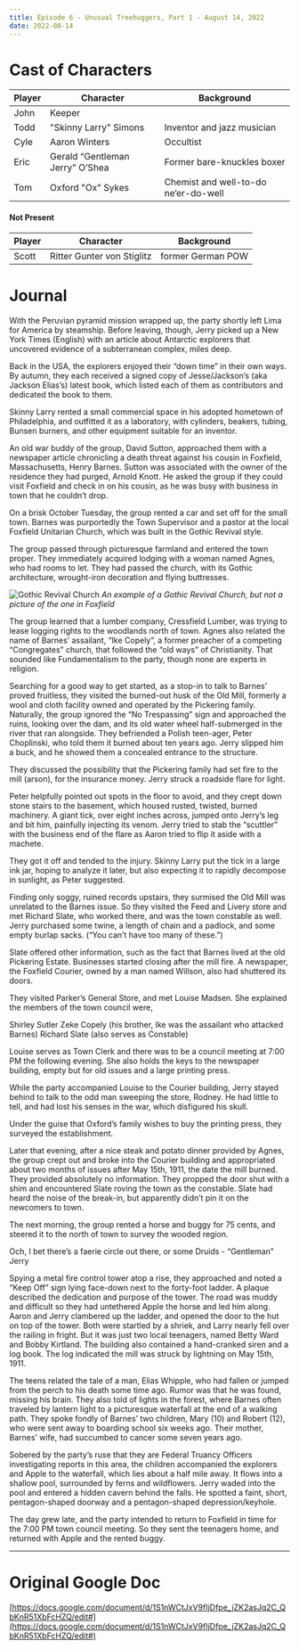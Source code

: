 ```yaml
---
title: Episode 6 - Unusual Treehuggers, Part 1 - August 14, 2022
date: 2022-08-14
---
```


# Cast of Characters

| Player | Character | Background                                  |
|--------|-----------|----------------------------------------------|
| John   | Keeper    |
| Todd   |"Skinny Larry" Simons | Inventor and jazz musician |
| Cyle   | Aaron Winters | Occultist |
| Eric   | Gerald “Gentleman Jerry” O’Shea | Former bare-knuckles boxer |
| Tom    | Oxford "Ox" Sykes | Chemist and well-to-do ne’er-do-well |

#### Not Present

| Player | Character | Background                                  |
|--------|-----------|----------------------------------------------|
| Scott  | Ritter Gunter von Stiglitz | former German POW |


# Journal

With the Peruvian pyramid mission wrapped up, the party shortly left Lima for America by steamship. Before leaving, though, Jerry picked up a New York Times (English) with an article about Antarctic explorers that uncovered evidence of a subterranean complex, miles deep.

Back in the USA, the explorers enjoyed their “down time” in their own ways. By autumn, they each received a signed copy of Jesse/Jackson’s (aka Jackson Elias’s) latest book, which listed each of them as contributors and dedicated the book to them.

Skinny Larry rented a small commercial space in his adopted hometown of Philadelphia, and outfitted it as a laboratory, with cylinders, beakers, tubing, Bunsen burners, and other equipment suitable for an inventor.

An old war buddy of the group, David Sutton, approached them with a newspaper article chronicling a death threat against his cousin in Foxfield, Massachusetts, Henry Barnes. Sutton was associated with the owner of the residence they had purged, Arnold Knott. He asked the group if they could visit Foxfield and check in on his cousin, as he was busy with business in town that he couldn’t drop. 

On a brisk October Tuesday, the group rented a car and set off for the small town. Barnes was purportedly the Town Supervisor and a pastor at the local Foxfield Unitarian Church, which was built in the Gothic Revival style.

The group passed through picturesque farmland and entered the town proper. They immediately acquired lodging with a woman named Agnes, who had rooms to let. They had passed the church, with its Gothic architecture, wrought-iron decoration and flying buttresses.

![Gothic Revival Church](http://www.phmc.state.pa.us/portal/communities/architecture/images/gothicrevival_methodistchurch_dauphin_800px.jpg)
_An example of a Gothic Revival Church, but not a picture of the one in Foxfield_

The group learned that a lumber company, Cressfield Lumber, was trying to lease logging rights to the woodlands north of town. Agnes also related the name of Barnes’ assailant, “Ike Copely”, a former preacher of a competing “Congregates” church, that followed the “old ways” of Christianity. That sounded like Fundamentalism to the party, though none are experts in religion.

Searching for a good way to get started, as a stop-in to talk to Barnes’ proved fruitless, they visited the burned-out husk of the Old Mill, formerly a wool and cloth facility owned and operated by the Pickering family. Naturally, the group ignored the “No Trespassing” sign and approached the ruins, looking over the dam, and its old water wheel half-submerged in the river that ran alongside. They befriended a Polish teen-ager, Peter Choplinski, who told them it burned about ten years ago. Jerry slipped him a buck, and he showed them a concealed entrance to the structure.

They discussed the possibility that the Pickering family had set fire to the mill (arson), for the insurance money. Jerry struck a roadside flare for light.

Peter helpfully pointed out spots in the floor to avoid, and they crept down stone stairs to the basement, which housed rusted, twisted, burned machinery. A giant tick, over eight inches across, jumped onto Jerry’s leg and bit him, painfully injecting its venom. Jerry tried to stab the “scuttler” with the business end of the flare as Aaron tried to flip it aside with a machete.

They got it off and tended to the injury. Skinny Larry put the tick in a large ink jar, hoping to analyze it later, but also expecting it to rapidly decompose in sunlight, as Peter suggested.

Finding only soggy, ruined records upstairs, they surmised the Old Mill was unrelated to the Barnes issue. So they visited the Feed and Livery store and met Richard Slate, who worked there, and was the town constable as well. Jerry purchased some twine, a length of chain and a padlock, and some empty burlap sacks. (“You can’t have too many of these.”)

Slate offered other information, such as the fact that Barnes lived at the old Pickering Estate. Businesses started closing after the mill fire. A newspaper, the Foxfield Courier, owned by a man named Willson, also had shuttered its doors.

They visited Parker’s General Store, and met Louise Madsen. She explained the members of the town council were,

Shirley Sutler
Zeke Copely (his brother, Ike was the assailant who attacked Barnes)
Richard Slate (also serves as Constable)

Louise serves as Town Clerk and there was to be a council meeting at 7:00 PM the following evening. She also holds the keys to the newspaper building, empty but for old issues and a large printing press.

While the party accompanied Louise to the Courier building, Jerry stayed behind to talk to the odd man sweeping the store, Rodney. He had little to tell, and had lost his senses in the war, which disfigured his skull.

Under the guise that Oxford’s family wishes to buy the printing press, they surveyed the establishment.

Later that evening, after a nice steak and potato dinner provided by Agnes, the group crept out and broke into the Courier building and appropriated about two months of issues after May 15th, 1911, the date the mill burned. They provided absolutely no information. They propped the door shut with a shim and encountered Slate roving the town as the constable. Slate had heard the noise of the break-in, but apparently didn’t pin it on the newcomers to town.

The next morning, the group rented a horse and buggy for 75 cents, and steered it to the north of town to survey the wooded region.

Och, I bet there’s a faerie circle out there, or some Druids - “Gentleman” Jerry

Spying a metal fire control tower atop a rise, they approached and noted a “Keep Off” sign lying face-down next to the forty-foot ladder. A plaque described the dedication and purpose of the tower. The road was muddy and difficult so they had untethered Apple the horse and led him along. Aaron and Jerry clambered up the ladder, and opened the door to the hut on top of the tower. Both were startled by a shriek, and Larry nearly fell over the railing in fright. But it was just two local teenagers, named Betty Ward and Bobby Kirtland. The building also contained a hand-cranked siren and a log book. The log indicated the mill was struck by lightning on May 15th, 1911.

The teens related the tale of a man, Elias Whipple, who had fallen or jumped from the perch to his death some time ago. Rumor was that he was found, missing his brain. They also told of lights in the forest, where Barnes often traveled by lantern light to a picturesque waterfall at the end of a walking path. They spoke fondly of Barnes’ two children, Mary (10) and Robert (12), who were sent away to boarding school six weeks ago. Their mother, Barnes’ wife, had succumbed to cancer some seven years ago.

Sobered by the party’s ruse that they are Federal Truancy Officers investigating reports in this area, the children accompanied the explorers and Apple to the waterfall, which lies about a half mile away. It flows into a shallow pool, surrounded by ferns and wildflowers. Jerry waded into the pool and entered a hidden cavern behind the falls. He spotted a faint, short, pentagon-shaped doorway and a pentagon-shaped depression/keyhole.

The day grew late, and the party intended to return to Foxfield in time for the 7:00 PM town council meeting. So they sent the teenagers home, and returned with Apple and the rented buggy.




---

# Original Google Doc

[https://docs.google.com/document/d/1S1nWCtJxV9fIjDfpe_jZK2asJq2C_QbKnR51XbFcHZQ/edit#](https://docs.google.com/document/d/1S1nWCtJxV9fIjDfpe_jZK2asJq2C_QbKnR51XbFcHZQ/edit#)